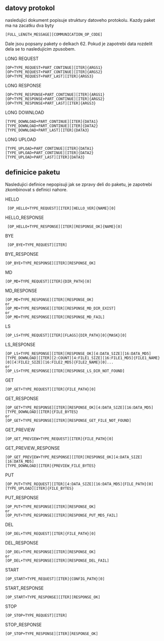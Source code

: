 
 ## datovy protokol
 
nasledujici dokument popisuje struktury datoveho protokolu.
Kazdy paket ma na zacatku dva byty 
```
[FULL_LENGTH_MESSAGE][COMMUNICATION_OP_CODE]
```
Dale jsou popsany pakety o delkach 62. 
Pokud je zapotrebi data rozdelit dela se to nasledujicim zpusobem.


LONG REQUEST
```
[OP+TYPE_REQUEST+PART_CONTINUE][ITER]{ARGS1}
[OP+TYPE_REQUEST+PART_CONTINUE][ITER]{ARGS2}
[OP+TYPE_REQUEST+PART_LAST][ITER]{ARGS3}
```


LONG RESPONSE
```
[OP+TYPE_RESPONSE+PART_CONTINUE][ITER]{ARGS1}
[OP+TYPE_RESPONSE+PART_CONTINUE][ITER]{ARGS2}
[OP+TYPE_RESPONSE+PART_LAST][ITER]{ARGS3}
```


LONG DOWNLOAD
```
[TYPE_DOWNLOAD+PART_CONTINUE][ITER]{DATA1}
[TYPE_DOWNLOAD+PART_CONTINUE][ITER]{DATA2}
[TYPE_DOWNLOAD+PART_LAST][ITER]{DATA3}
```

LONG UPLOAD
```
[TYPE_UPLOAD+PART_CONTINUE][ITER]{DATA1}
[TYPE_UPLOAD+PART_CONTINUE][ITER]{DATA2}
[TYPE_UPLOAD+PART_LAST][ITER]{DATA3}
```


## definicice paketu
Nasledujici definice nepopisuji jak se zpravy deli do paketu, je zapotrebi zkombinovat s definici nahore.



 HELLO
 
```
 [OP_HELLO+TYPE_REQUEST][ITER][HELLO_VER]{NAME}[0]
```
 
 HELLO_RESPONSE
```
 [OP_HELLO+TYPE_RESPONSE][ITER][RESPONSE_OK]{NAME}[0]
``` 
BYE
```
 [OP_BYE+TYPE_REQUEST][ITER]
 ```
BYE_RESPONSE
```
[OP_BYE+TYPE_RESPONSE][ITER][RESPONSE_OK]
```
 MD
```
[OP_MD+TYPE_REQUEST][ITER]{DIR_PATH}[0]
```
 MD_RESPONSE
```
[OP_MD+TYPE_RESPONSE][ITER][RESPONSE_OK]
or
[OP_MD+TYPE_RESPONSE][ITER][RESPONSE_MD_DIR_EXIST]
or
[OP_MD+TYPE_RESPONSE][ITER][RESPONSE_MD_FAIL]
```
   
 LS
 
 ```
 [OP_LS+TYPE_REQUEST][ITER][FLAGS]{DIR_PATH}[0]{MASK}[0]
 ```
 
 LS_RESPONSE
 ```
 [OP_LS+TYPE_RESPONSE][ITER][RESPONSE_OK][4:DATA_SIZE][16:DATA_MD5]
 [TYPE_DOWNLOAD][ITER][2:COUNT][4:FILE1_SIZE][16:FILE1_MD5]{FILE1_NAME}[0][4:FILE2_SIZE][16:FILE2_MD5]{FILE2_NAME}[0]...
 or 
 [OP_LS+TYPE_RESPONSE][ITER][RESPONSE_LS_DIR_NOT_FOUND]
 ```
 
  GET
  
  ```
  [OP_GET+TYPE_REQUEST][ITER]{FILE_PATH}[0]
  ```
 
 GET_RESPONSE
  ```
  [OP_GET+TYPE_RESPONSE][ITER][RESPONSE_OK][4:DATA_SIZE][16:DATA_MD5]
  [TYPE_DOWNLOAD][ITER]{FILE_BYTES}
  or
  [OP_GET+TYPE_RESPONSE][ITER][RESPONSE_GET_FILE_NOT_FOUND]
  ```
  
 GET_PREVIEW
  ```
  [OP_GET_PREVIEW+TYPE_REQUEST][ITER]{FILE_PATH}[0]
  ```
   
 GET_PREVIEW_RESPONSE
 ```
 [OP_GET_PREVIEW+TYPE_RESPONSE][ITER][RESPONSE_OK][4:DATA_SIZE][16:DATA_MD5]
 [TYPE_DOWNLOAD][ITER]{PREVIEW_FILE_BYTES}
 ```
 
 PUT
 ```
 [OP_PUT+TYPE_REQUEST][ITER][4:DATA_SIZE][16:DATA_MD5]{FILE_PATH}[0]
 [TYPE_UPLOAD][ITER]{FILE_BYTES}
 ```
 PUT_RESPONSE
 ```
 [OP_PUT+TYPE_RESPONSE][ITER][RESPONSE_OK]
 or
 [OP_PUT+TYPE_RESPONSE][ITER][RESPONSE_PUT_MD5_FAIL]
 ```  
 
 DEL
 ```
 [OP_DEL+TYPE_REQUEST][ITER]{FILE_PATH}[0]
 ```
 DEL_RESPONSE
 ```
 [OP_DEL+TYPE_RESPONSE][ITER][RESPONSE_OK]
 or
 [OP_DEL+TYPE_RESPONSE][ITER][RESPONSE_DEL_FAIL]
 ```  
 START
 ```
 [OP_START+TYPE_REQUEST][ITER]{CONFIG_PATH}[0]
 ```
 START_RESPONSE
 ```
 [OP_START+TYPE_RESPONSE][ITER][RESPONSE_OK]
 ```
 STOP
 ```
 [OP_STOP+TYPE_REQUEST][ITER]
 ```
 STOP_RESPONSE
 ```
 [OP_STOP+TYPE_RESPONSE][ITER][RESPONSE_OK]
 ```
 
 